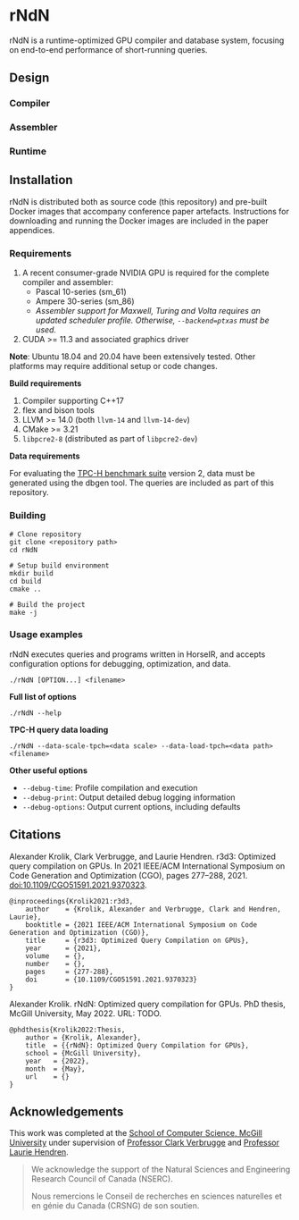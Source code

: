 # rNdN

rNdN is a runtime-optimized GPU compiler and database system, focusing on end-to-end performance of short-running queries.

## Design

### Compiler

### Assembler

### Runtime

## Installation

rNdN is distributed both as source code (this repository) and pre-built Docker images that accompany conference paper artefacts. Instructions for downloading and running the Docker images are included in the paper appendices.

### Requirements

1. A recent consumer-grade NVIDIA GPU is required for the complete compiler and assembler:
   - Pascal 10-series (sm_61)
   - Ampere 30-series (sm_86)
   - *Assembler support for Maxwell, Turing and Volta requires an updated scheduler profile. Otherwise, `--backend=ptxas` must be used.*
2. CUDA >= 11.3 and associated graphics driver

**Note**: Ubuntu 18.04 and 20.04 have been extensively tested. Other platforms may require additional setup or code changes.

**Build requirements**
1. Compiler supporting C++17
2. flex and bison tools
3. LLVM >= 14.0 (both `llvm-14` and `llvm-14-dev`)
4. CMake >= 3.21
5. `libpcre2-8` (distributed as part of `libpcre2-dev`)

**Data requirements**

For evaluating the [TPC-H benchmark suite](https://www.tpc.org/tpch/) version 2, data must be generated using the dbgen tool. The queries are included as part of this repository.

### Building

```
# Clone repository
git clone <repository path>
cd rNdN

# Setup build environment
mkdir build
cd build
cmake ..

# Build the project
make -j
```

### Usage examples

rNdN executes queries and programs written in HorseIR, and accepts configuration options for debugging, optimization, and data.

```
./rNdN [OPTION...] <filename>
```

**Full list of options**
```
./rNdN --help
```

**TPC-H query data loading**
```
./rNdN --data-scale-tpch=<data scale> --data-load-tpch=<data path> <filename>
```

**Other useful options**
- `--debug-time`: Profile compilation and execution
- `--debug-print`: Output detailed debug logging information
- `--debug-options`: Output current options, including defaults

## Citations

Alexander Krolik, Clark Verbrugge, and Laurie Hendren. r3d3: Optimized query compilation on GPUs. In 2021 IEEE/ACM International Symposium on Code Generation and Optimization (CGO), pages 277–288, 2021. [doi:10.1109/CGO51591.2021.9370323](https://doi.org/10.1109/CGO51591.2021.9370323).

```
@inproceedings{Krolik2021:r3d3,
    author    = {Krolik, Alexander and Verbrugge, Clark and Hendren, Laurie},
    booktitle = {2021 IEEE/ACM International Symposium on Code Generation and Optimization (CGO)},
    title     = {r3d3: Optimized Query Compilation on GPUs},
    year      = {2021},
    volume    = {},
    number    = {},
    pages     = {277-288},
    doi       = {10.1109/CGO51591.2021.9370323}
}
```

Alexander Krolik. rNdN: Optimized query compilation for GPUs. PhD thesis, McGill University, May 2022. URL: TODO.

```
@phdthesis{Krolik2022:Thesis,
    author = {Krolik, Alexander}, 
    title  = {{rNdN}: Optimized Query Compilation for GPUs},
    school = {McGill University},
    year   = {2022},
    month  = {May},
    url    = {}
}
```

## Acknowledgements

This work was completed at the [School of Computer Science, McGill University](https://cs.mcgill.ca/) under supervision of [Professor Clark Verbrugge](https://www.sable.mcgill.ca/~clump/) and [Professor Laurie Hendren](https://www.sable.mcgill.ca/~hendren/).

> We acknowledge the support of the Natural Sciences and Engineering Research Council of Canada (NSERC).
> 
> Nous remercions le Conseil de recherches en sciences naturelles et en génie du Canada (CRSNG) de son soutien.
